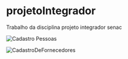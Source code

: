 # projetoIntegrador
Trabalho da disciplina projeto integrador senac

![Cadastro Pessoas](https://github.com/Isma-corudo/projetoIntegrador/assets/58527562/d22ec76d-af42-450d-96dd-f293a7477035)

![CadastroDeFornecedores](https://github.com/Isma-corudo/projetoIntegrador/assets/58527562/2d1d4065-9827-4ea3-847f-41bbc9d67290)

